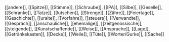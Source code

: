 [[andere]], [[Spitze]], [[Stimme]], [[Schraube]], [[IPA]], [[Silbe]], [[Geselle]], [[Schranke]], [[Tatze]], [[lutschen]], [[Strenge]], [[Zähre]], [[Feiertage]], [[Geschichte]], [[uralte]], [[Vorfahre]], [[steuere]], [[Verwandte]], [[Gespräch]], [[anschauliche]], [[ehemalige]], [[zeitgenössische]], [[steigende]], [[Kunstschaffende]], [[Weise]], [[Ansprache]], [[Lage]], [[Getränkekasten]], [[Decke]], [[Weile]], [[Tüte]], [[Worter/Gurke]], [[Sache]]